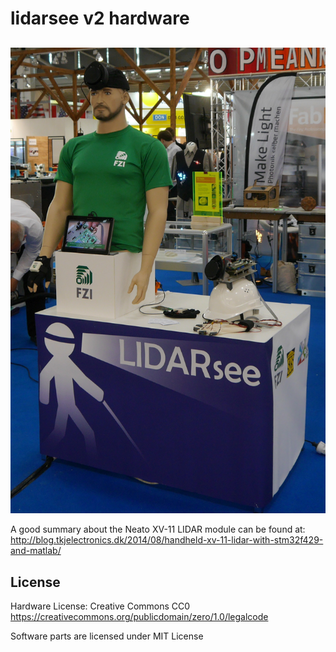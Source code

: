 # lidarsee v2 hardware
## 

![lidarsee](docs/images/lidarsee.jpg)

A good summary about the Neato XV-11  LIDAR module can be found at:  
http://blog.tkjelectronics.dk/2014/08/handheld-xv-11-lidar-with-stm32f429-and-matlab/

## License
Hardware License: Creative Commons CC0
https://creativecommons.org/publicdomain/zero/1.0/legalcode

Software parts are licensed under MIT License

